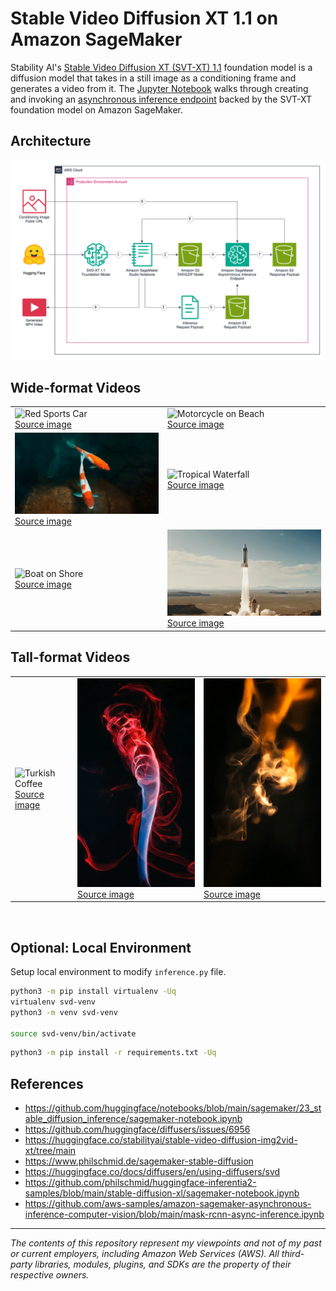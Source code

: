 # Stable Video Diffusion XT 1.1 on Amazon SageMaker

Stability AI's [Stable Video Diffusion XT (SVT-XT) 1.1](https://medium.com/r/?url=https%3A%2F%2Fstability.ai%2Fstable-video) foundation model is a diffusion model that takes in a still image as a conditioning frame and generates a video from it. The [Jupyter Notebook](svd_xt_demo.ipynb) walks through creating and invoking an [asynchronous inference endpoint](https://docs.aws.amazon.com/sagemaker/latest/dg/async-inference.html) backed by the SVT-XT foundation model on Amazon SageMaker.

## Architecture

![Architecture](architecture/async_inference.png)

## Wide-format Videos

<table>
   <tr>
      <td><img src="video_samples/red_car_1.gif" alt="Red Sports Car" width="512"/>
      </br><a href="https://www.pexels.com/photo/red-alfa-romeo-c4-on-road-near-trees-210019">Source image</a></td>
      <td><img src="video_samples/beach_bike_2.gif" alt="Motorcycle on Beach" width="512"/>
      </br><a href="https://www.pexels.com/photo/photo-of-man-riding-bicycle-4054069">Source image</a></td>
   </tr>
   <tr>
      <td><img src="video_samples/koi_2.gif" alt="Koi" width="512"/>
      </br><a href="https://unsplash.com/photos/two-koi-fish-swimming-DpI3yVVeJyA">Source image</a></td>
      <td><img src="video_samples/waterfall_2.gif" alt="Tropical Waterfall" width="512"/>
      </br><a href="https://www.pexels.com/photo/time-lapse-photography-of-waterfall-2406388">Source image</a></td>
   </tr>
   <tr>
      <td><img src="video_samples/boat_ocean_1.gif" alt="Boat on Shore" width="512"/>
      </br><a href="https://www.pexels.com/photo/seinboat-sunrise-20544112">Source image</a></td>
      <td><img src="video_samples/rocket_1.gif" alt="Rocket" width="512"/>
      </br><a href="https://cdn-lfs.huggingface.co/datasets/huggingface/documentation-images/83e7729b516ba725cb2283eb397ec2c77fc4b120f52a83801f610eac353b63c4?response-content-disposition=inline%3B+filename*%3DUTF-8%27%27rocket.png%3B+filename%3D%22rocket.png%22%3B&response-content-type=image%2Fpng&Expires=1713928309&Policy=eyJTdGF0ZW1lbnQiOlt7IkNvbmRpdGlvbiI6eyJEYXRlTGVzc1RoYW4iOnsiQVdTOkVwb2NoVGltZSI6MTcxMzkyODMwOX19LCJSZXNvdXJjZSI6Imh0dHBzOi8vY2RuLWxmcy5odWdnaW5nZmFjZS5jby9kYXRhc2V0cy9odWdnaW5nZmFjZS9kb2N1bWVudGF0aW9uLWltYWdlcy84M2U3NzI5YjUxNmJhNzI1Y2IyMjgzZWIzOTdlYzJjNzdmYzRiMTIwZjUyYTgzODAxZjYxMGVhYzM1M2I2M2M0P3Jlc3BvbnNlLWNvbnRlbnQtZGlzcG9zaXRpb249KiZyZXNwb25zZS1jb250ZW50LXR5cGU9KiJ9XX0_&Signature=pokKCBg3BgH-9jjbWu1DnDc%7EsmHLz09YNgCAhcfgTXSDXJxQUaQ2JoiT7ofYcogeAGYLf%7EJhUAhfY2eDIWdDABVnbO79iTfcxm%7EmadxCU2o4PCXhNW0IvB67Q2G2hWwYL4mzaIVc2ko5PN-jsAMrY-X-XZn2Pt71C9K-E3MpL%7Ea1nprA5c%7EuY1aeE4gAjmAJe337bJrL5DPB2C1cIp0PnZBcZKoNnB3bwkC-y3l%7ENDt8KThha90ULy0qQra6vG4rOaz-Pljhb8INtlubZxkUBTwN2sqoUkDYSByG2pc7kcDqJmhWqaeOT7nUZ5JkhZptoHtWcsdXHey-iWnnlH7JdA__&Key-Pair-Id=KVTP0A1DKRTAX">Source image</a></td>
   </tr>
</table>

## Tall-format Videos

<table>
   <tr>
      <td><img src="video_samples/coffee_1.gif" alt="Turkish Coffee" width="288"/>
      </br><a href="https://www.pexels.com/photo/a-shot-of-steaming-pot-with-a-and-glass-with-a-beverage-10351409">Source image</a></td>
      <td><img src="video_samples/color_smoke_tall_1.gif" alt="Colored Smoke" width="288"/>
      </br><a href="https://www.pexels.com/photo/red-smoke-illustration-604671">Source image</a></td>
      <td><img src="video_samples/smoke_tall_1.gif" alt="Smoke" width="288"/>
      </br><a href="https://www.pexels.com/photo/close-up-of-beer-glass-against-black-background-255483/">Source image</a></td>
   </tr>
</table>
</br>

## Optional: Local Environment

Setup local environment to modify `inference.py` file.

```sh
python3 -m pip install virtualenv -Uq
virtualenv svd-venv
python3 -m venv svd-venv

source svd-venv/bin/activate
```

```sh
python3 -m pip install -r requirements.txt -Uq
```

## References

- <https://github.com/huggingface/notebooks/blob/main/sagemaker/23_stable_diffusion_inference/sagemaker-notebook.ipynb>
- <https://github.com/huggingface/diffusers/issues/6956>
- <https://huggingface.co/stabilityai/stable-video-diffusion-img2vid-xt/tree/main>
- <https://www.philschmid.de/sagemaker-stable-diffusion>
- <https://huggingface.co/docs/diffusers/en/using-diffusers/svd>
- <https://github.com/philschmid/huggingface-inferentia2-samples/blob/main/stable-diffusion-xl/sagemaker-notebook.ipynb>
- <https://github.com/aws-samples/amazon-sagemaker-asynchronous-inference-computer-vision/blob/main/mask-rcnn-async-inference.ipynb>

---

_The contents of this repository represent my viewpoints and not of my past or current employers, including Amazon Web Services (AWS). All third-party libraries, modules, plugins, and SDKs are the property of their respective owners._
